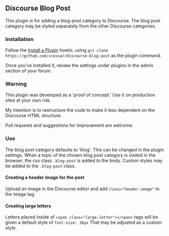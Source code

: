 ## Discourse Blog Post

This plugin is for adding a blog-post category to Discourse. The blog post category
may be styled separately from the other Discourse categories.

### Installation

Follow the [Install a Plugin](https://meta.discourse.org/t/install-a-plugin/19157) howto, using
`git clone https://github.com/scossar/discourse-blog-post` as the plugin command.

Once you've installed it, review the settings under plugins in the admin section of your
forum.

### Warning

This plugin was developed as a 'proof of concept.' Use it on production sites at
your own risk.

My intention is to restructure the code to make it less dependent on the Discourse
HTML structure.

Pull requests and suggestions for improvement are welcome.

### Use

The blog post category defaults to 'blog'. This can be changed in the plugin settings.
When a topic of the chosen blog post category is visited in the browser, the css class
`.blog-post` is added to the body. Custom styles may be added to the `.blog-post` class.

#### Creating a header image for the post

Upload an image in the Discourse editor and add `class="header-image"` to the image tag.

#### Creating large letters

Letters placed inside of `<span class="large-letter"></span>` tags will be given a default
style of `font-size: 36px` That may be adjusted as a custom style.

